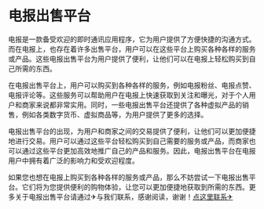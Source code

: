 # 电报出售平台

电报是一款备受欢迎的即时通讯应用程序，它为用户提供了方便快捷的沟通方式。而在电报上，也存在着许多出售平台，用户可以在这些平台上购买各种各样的服务或产品。这些电报出售平台为用户提供了便利，让他们可以在电报上轻松购买到自己所需的东西。

在电报出售平台上，用户可以购买到各种各样的服务，例如电报粉丝、电报点赞、电报评论等。这些服务可以帮助用户在电报上快速获取到关注和曝光，对于个人用户和商家来说都非常实用。同时，一些电报出售平台还提供了各种虚拟产品的销售，例如各类数字货币、虚拟商品等，为用户提供了更多的选择。

电报出售平台的出现，为用户和商家之间的交易提供了便利，让他们可以更加便捷地进行交易。用户可以通过这些平台轻松购买到自己需要的服务或产品，而商家也可以通过这些平台更加高效地推广自己的产品和服务。因此，电报出售平台在电报用户中拥有着广泛的影响力和受欢迎程度。

如果您也想在电报上购买到各种各样的服务或产品，那么不妨尝试一下电报出售平台。它们将为您提供便利的购物体验，让您可以更加便捷地获取到所需的东西。更多关于电报出售平台请通过✈与我们联系，感谢阅读，谢谢！[点这里联系✈](https://d.k02.cc)